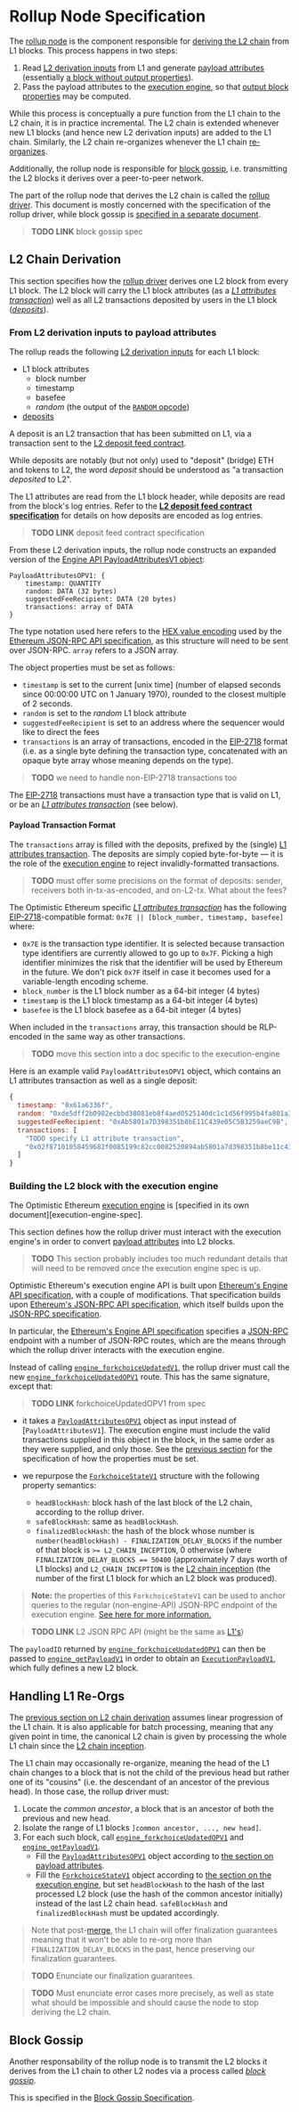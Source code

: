 # Rollup Node Specification

<!-- All glossary references in this file. -->
[rollup node]: /glossary.md#rollup-node
[derivation]: /glossary.md#L2-chain-derivation
[L2 derivation inputs]: /glossary.md#L2-derivation-inputs
[payload attributes]: /glossary.md#payload-attributes
[block]: /glossary.md#block
[execution engine]: /glossary.md#execution-engine
[reorg]: /glossary.md#re-organization
[block gossip]: /glossary.md#block-gossip
[rollup driver]: /glossary.md#rollup-driver
[deposits]: /glossary.md#deposits
[deposit-feed]: /glossary.md#L2-deposit-feed-contract
[L2 chain inception]: /glossary.md#L2-chain-inception

The [rollup node] is the component responsible for [deriving the L2
chain][derivation] from L1 blocks. This process happens in two steps:

1. Read [L2 derivation inputs] from L1 and generate [payload attributes] (essentially
   [a block without output properties][block]).
2. Pass the payload attributes to the [execution engine], so that [output block
   properties][block] may be computed.

While this process is conceptually a pure function from the L1 chain to the L2
chain, it is in practice incremental. The L2 chain is extended whenever new L1
blocks (and hence new L2 derivation inputs) are added to the L1 chain.
Similarly, the L2 chain re-organizes whenever the L1 chain
[re-organizes][reorg].

Additionally, the rollup node is responsible for [block gossip], i.e.
transmitting the L2 blocks it derives over a peer-to-peer network.

The part of the rollup node that derives the L2 chain is called the [rollup
driver]. This document is mostly concerned with the specification of the rollup
driver, while block gossip is [specified in a separate document][gossip-spec].

[gossip-spec]: TODO

> **TODO LINK** block gossip spec

## L2 Chain Derivation
[l2-chain-derivation]: #l2-chain-derivation

This section specifies how the [rollup driver] derives one L2 block from every
L1 block. The L2 block will carry the L1 block attributes (as a *[L1 attributes
transaction]*) well as all L2 transactions deposited by users in the L1 block
(*[deposits]*).

[L1 attributes transaction]: /glossary.md#l1-attributes-transaction

### From L2 derivation inputs to payload attributes

[payload-attr]: #From-L2-derivation-inputs-to-payload-attributes
[`PayloadAttributesOPV1`]: #From-L2-derivation-inputs-to-payload-attributes

The rollup reads the following [L2 derivation inputs] for each L1 block:

- L1 block attributes
   - block number
   - timestamp
   - basefee
   - *random* (the output of the [`RANDOM` opcode][random])
- [deposits]

[random]: https://eips.ethereum.org/EIPS/eip-4399

A deposit is an L2 transaction that has been submitted on L1, via a transaction
sent to the [L2 deposit feed contract][deposit-feed].

While deposits are notably (but not only) used to "deposit" (bridge) ETH and
tokens to L2, the word *deposit* should be understood as "a transaction
*deposited* to L2".

The L1 attributes are read from the L1 block header, while deposits are read
from the block's log entries. Refer to the [**L2 deposit feed contract
specification**][deposit-feed] for details on how deposits are encoded as
log entries.

[deposit-feed-spec]: TODO

> **TODO LINK** deposit feed contract specification

From these L2 derivation inputs, the rollup node constructs an expanded version
of the [Engine API PayloadAttributesV1 object][PayloadAttributesV1]:

[PayloadAttributesV1]: https://github.com/ethereum/execution-apis/blob/main/src/engine/specification.md#payloadattributesv1

```
PayloadAttributesOPV1: {
	timestamp: QUANTITY
	random: DATA (32 bytes)
	suggestedFeeRecipient: DATA (20 bytes)
	transactions: array of DATA
}
```

The type notation used here refers to the [HEX value encoding] used by the
[Ethereum JSON-RPC API specification][JSON-RPC-API], as this structure will need to
be sent over JSON-RPC. `array` refers to a JSON array.

[HEX value encoding]: https://eth.wiki/json-rpc/API#hex-value-encoding
[JSON-RPC-API]: https://eth.wiki/json-rpc/API

The object properties must be set as follows:

- `timestamp` is set to the current [unix time] (number of elapsed seconds since
  00:00:00 UTC on 1 January 1970), rounded to the closest multiple of 2 seconds.
- `random` is set to the *random* L1 block attribute
- `suggestedFeeRecipient` is set to an address where the sequencer would like to
  direct the fees
- `transactions` is an array of transactions, encoded in the [EIP-2718] format
  (i.e. as a single byte defining the transaction type, concatenated with an
  opaque byte array whose meaning depends on the type).

> **TODO** we need to handle non-EIP-2718 transactions too

[unix type]: https://en.wikipedia.org/wiki/Unix_time
[merge]: https://ethereum.org/en/eth2/merge/
[EIP-2718]: https://eips.ethereum.org/EIPS/eip-2718

[encode-tx]: https://github.com/norswap/nanoeth/blob/cc5d94a349c90627024f3cd629a2d830008fec72/src/com/norswap/nanoeth/transactions/Transaction.java#L84-L130

The [EIP-2718] transactions must have a transaction type that is valid on L1, or
be an *[L1 attributes transaction]* (see below).

#### Payload Transaction Format

The `transactions` array is filled with the deposits, prefixed by the (single)
[L1 attributes transaction]. The deposits are simply copied byte-for-byte — it
is the role of the [execution engine] to reject invalidly-formatted
transactions.

> **TODO** must offer some precisions on the format of deposits: sender,
> receivers both in-tx-as-encoded, and on-L2-tx. What about the fees?

The Optimistic Ethereum specific *[L1 attributes transaction]* has the following
[EIP-2718]-compatible format: `0x7E || [block_number, timestamp, basefee]`
where:

- `0x7E` is the transaction type identifier. It is selected because transaction
  type identifiers are currently allowed to go up to `0x7F`. Picking a high
  identifier minimizes the risk that the identifier will be used by Ethereum in
  the future. We don't pick `0x7F` itself in case it becomes used for a
  variable-length encoding scheme.
- `block_number` is the L1 block number as a 64-bit integer (4 bytes)
- `timestamp` is the L1 block timestamp as a 64-bit integer (4 bytes)
- `basefee` is the L1 block basefee as a 64-bit integer (4 bytes)

When included in the `transactions` array, this transaction should be
RLP-encoded in the same way as other transactions.

> **TODO** move this section into a doc specific to the execution-engine

Here is an example valid `PayloadAttributesOPV1` object, which contains an L1
attributes transaction as well as a single deposit:

```js
{
  timestamp: "0x61a6336f",
  random: "0xde5dff2b0982ecbbd38081eb8f4aed0525140dc1c1d56f995b4fa801a3f2649e",
  suggestedFeeRecipient: "0xAb5801a7D398351b8bE11C439e05C5B3259aeC9B",
  transactions: [
    "TODO specify L1 attribute transaction",
    "0x02f87101058459682f0085199c82cc0082520894ab5801a7d398351b8be11c439e05c5b3259aec9b8609184e72a00080c080a0a6d217a91ea344fc09f740f104f764d71bb1ca9a8e159117d2d27091ea5fce91a04cf5add5f5b7d791a2c4663ab488cb581df800fe0910aa755099ba466b49fd69"
  ]
}
```

### Building the L2 block with the execution engine
[calling-exec-engine]: #building-the-L2-block-with-the-execution-engine

The Optimistic Ethereum [execution engine] is [specified in its own
document][execution-engine-spec].

This section defines how the rollup driver must interact with the execution
engine's in order to convert [payload attributes] into L2 blocks.

> **TODO** This section probably includes too much redundant details that will
> need to be removed once the execution engine spec is up.

Optimistic Ethereum's execution engine API is built upon [Ethereum's Engine API
specification][eth-engine-api], with a couple of modifications. That
specification builds upon [Ethereum's JSON-RPC API specification][JSON-RPC-API],
which itself builds upon the [JSON-RPC specification][JSON-RPC].

[eth-engine-api]: https://github.com/ethereum/execution-apis/blob/main/src/engine/specification.md
[JSON-RPC]: https://www.jsonrpc.org/specification

In particular, the [Ethereum's Engine API specification][eth-engine-api]
specifies a [JSON-RPC] endpoint with a number of JSON-RPC routes, which are the
means through which the rollup driver interacts with the execution engine.

Instead of calling [`engine_forkchoiceUpdatedV1`], the rollup driver must call
the new [`engine_forkchoiceUpdatedOPV1`] route. This has the same signature,
except that:

[`engine_forkchoiceUpdatedV1`]: https://github.com/ethereum/execution-apis/blob/main/src/engine/specification.md#engine_forkchoiceupdatedv1
[`engine_forkchoiceUpdatedOPV1`]: TODO

> **TODO LINK** forkchoiceUpdatedOPV1 from spec

- it takes a [`PayloadAttributesOPV1`] object as input instead of
  [`PayloadAttributesV1`]. The execution engine must include the valid
  transactions supplied in this object in the block, in the same order as they
  were supplied, and only those. See the [previous section][payload-attr] for
  the specification of how the properties must be set.

- we repurpose the [`ForkchoiceStateV1`] structure with the following property
  semantics:
  - `headBlockHash`: block hash of the last block of the L2 chain, according to
    the rollup driver.
  - `safeBlockHash`: same as `headBlockHash`.
  - `finalizedBlockHash`: the hash of the block whose number is
    `number(headBlockHash) - FINALIZATION_DELAY_BLOCKS` if the number of that
    block is `>= L2_CHAIN_INCEPTION`, 0 otherwise (where
    `FINALIZATION_DELAY_BLOCKS == 50400` (approximately 7 days worth of L1
    blocks) and `L2_CHAIN_INCEPTION` is the [L2 chain inception] (the number of
    the first L1 block for which an L2 block was produced).

[`ForkchoiceStateV1`]: https://github.com/ethereum/execution-apis/blob/main/src/engine/specification.md#ForkchoiceStateV1

> **Note:** the properties of this `ForkchoiceStateV1` can be used to anchor queries
> to the regular (non-engine-API) JSON-RPC endpoint of the execution engine.
> [See here for more information.][L2-JSON-RPC-API]

[L2-JSON-RPC-API]: TODO

> **TODO LINK** L2 JSON RPC API (might be the same as [L1's][JSON-RPC-API])

The `payloadID` returned by [`engine_forkchoiceUpdatedOPV1`] can then be passed
to [`engine_getPayloadV1`] in order to obtain an [`ExecutionPayloadV1`], which
fully defines a new L2 block.

[`engine_getPayloadV1`]: https://github.com/ethereum/execution-apis/blob/main/src/engine/specification.md#engine_getpayloadv1
[`ExecutionPayloadV1`]: https://github.com/ethereum/execution-apis/blob/main/src/engine/specification.md#executionpayloadv1

## Handling L1 Re-Orgs

The [previous section on L2 chain derivation][l2-chain-derivation] assumes
linear progression of the L1 chain. It is also applicable for batch processing,
meaning that any given point in time, the canonical L2 chain is given by
processing the whole L1 chain since the [L2 chain inception].

The L1 chain may occasionally re-organize, meaning the head of the L1 chain
changes to a block that is not the child of the previous head but rather one of
its "cousins" (i.e. the descendant of an ancestor of the previous head). In
those case, the rollup driver must:

1. Locate the *common ancestor*, a block that is an ancestor of both the
   previous and new head.
2. Isolate the range of L1 blocks `]common ancestor, ..., new head]`.
3. For each such block, call [`engine_forkchoiceUpdatedOPV1`] and
   [`engine_getPayloadV1`].
   - Fill the [`PayloadAttributesOPV1`] object according to [the section on payload attributes][payload-attr].
   - Fill the [`ForkchoiceStateV1`] object according to [the section on the
     execution engine][calling-exec-engine], but set `headBlockHash` to the hash
     of the last processed L2 block (use the hash of the common ancestor
     initially) instead of the last L2 chain head. `safeBlockHash` and
     `finalizedBlockHash` must be updated accordingly.

> Note that post-[merge], the L1 chain will offer finalization guarantees
> meaning that it won't be able to re-org more than `FINALIZATION_DELAY_BLOCKS`
> in the past, hence preserving our finalization guarantees.

> **TODO** Enunciate our finalization guarantees.

> **TODO** Must enunciate error cases more precisely, as well as state what
> should be impossible and should cause the node to stop deriving the L2 chain.

## Block Gossip

Another responsability of the rollup node is to transmit the L2 blocks it
derives from the L1 chain to other L2 nodes via a process called *[block
gossip]*.

This is specified in the [Block Gossip Specification][gossip-spec].
